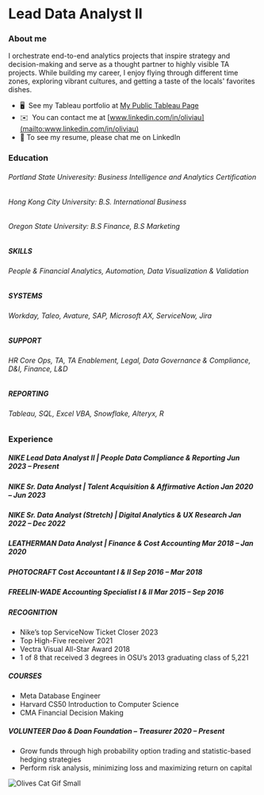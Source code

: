# Lead Data Analyst II

### About me 
I orchestrate end-to-end analytics projects that inspire strategy and decision-making and serve as a thought partner to highly visible TA projects. While building my career, I enjoy flying through different time zones, exploring vibrant cultures, and getting a taste of the locals' favorites dishes.
* 🖥️  See my Tableau portfolio at [My Public Tableau Page](http://rb.gy/appacu)
* ✉️  You can contact me at [www.linkedin.com/in/oliviau](mailto:www.linkedin.com/in/oliviau)
* 💬  To see my resume, please chat me on LinkedIn 

### Education
###### Portland State Univeresity: Business Intelligence and Analytics Certification
###### Hong Kong City University: B.S. International Business
###### Oregon State University: B.S Finance, B.S Marketing

##### SKILLS		
###### People & Financial Analytics, Automation, Data Visualization & Validation 

##### SYSTEMS 
###### Workday, Taleo, Avature, SAP, Microsoft AX, ServiceNow, Jira

##### SUPPORT 	
###### HR Core Ops, TA, TA Enablement, Legal, Data Governance & Compliance, D&I, Finance, L&D

##### REPORTING	
###### Tableau, SQL, Excel VBA, Snowflake, Alteryx, R

### Experience

##### NIKE	 Lead Data Analyst II | People Data Compliance & Reporting 		        Jun 2023 – Present

##### NIKE	 Sr. Data Analyst | Talent Acquisition & Affirmative Action 	                    Jan 2020 – Jun 2023                

##### NIKE	Sr. Data Analyst (Stretch) | Digital Analytics & UX Research  		      Jan 2022 – Dec 2022

##### LEATHERMAN	 Data Analyst | Finance & Cost Accounting		     Mar 2018 – Jan 2020

##### PHOTOCRAFT	Cost Accountant I & II					     Sep 2016 – Mar 2018

##### FREELIN-WADE	Accounting Specialist I & II 		                               Mar 2015 – Sep 2016

##### RECOGNITION 
* Nike’s top ServiceNow Ticket Closer 2023
* Top High-Five receiver 2021
* Vectra Visual All-Star Award 2018 
* 1 of 8 that received 3 degrees in OSU’s 2013 graduating class of 5,221

##### COURSES	
* Meta Database Engineer
* Harvard CS50 Introduction to Computer Science
* CMA Financial Decision Making 
 
##### VOLUNTEER 	Dao & Doan Foundation – Treasurer 2020 – Present
* Grow funds through high probability option trading and statistic-based hedging strategies
* Perform risk analysis, minimizing loss and maximizing return on capital	    

![Olives Cat Gif Small](https://github.com/oliviasportfolio/oliviasportfolio/assets/30008823/f44db085-717b-4802-a707-b4d6c374255f)


<!--
**oliviasportfolio/oliviasportfolio** is a ✨ _special_ ✨ repository because its `README.md` (this file) appears on your GitHub profile.
### Hi there 👋
Here are some ideas to get you started:

- 🔭 I’m currently working on ...
- 🌱 I’m currently learning ...
- 👯 I’m looking to collaborate on ...
- 🤔 I’m looking for help with ...
- 💬 Ask me about ...
- 📫 How to reach me: ...
- 😄 Pronouns: ...
- ⚡ Fun fact: ...
-->
